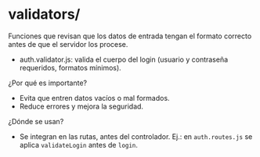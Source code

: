 # validators/
Funciones que revisan que los datos de entrada tengan el formato correcto antes de que el servidor los procese.

- auth.validator.js: valida el cuerpo del login (usuario y contraseña requeridos, formatos mínimos).

¿Por qué es importante?
- Evita que entren datos vacíos o mal formados.
- Reduce errores y mejora la seguridad.

¿Dónde se usan?
- Se integran en las rutas, antes del controlador. Ej.: en `auth.routes.js` se aplica `validateLogin` antes de `login`.
